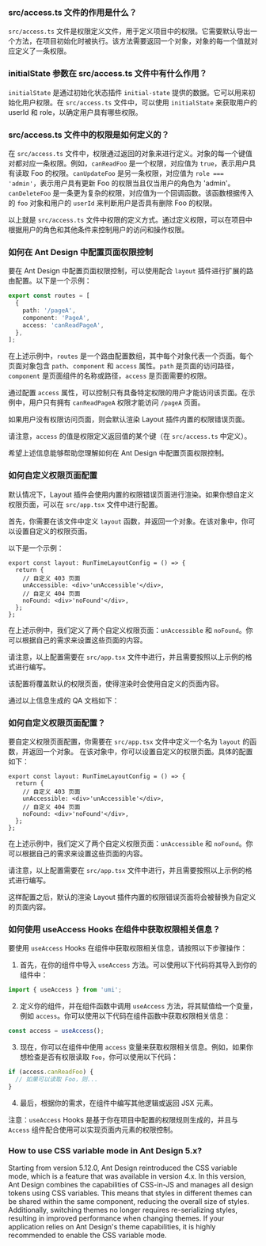 ### src/access.ts 文件的作用是什么？

`src/access.ts` 文件是权限定义文件，用于定义项目中的权限。它需要默认导出一个方法，在项目初始化时被执行。该方法需要返回一个对象，对象的每一个值就对应定义了一条权限。

### initialState 参数在 src/access.ts 文件中有什么作用？

`initialState` 是通过初始化状态插件 `initial-state` 提供的数据。它可以用来初始化用户权限。在 `src/access.ts` 文件中，可以使用 `initialState` 来获取用户的 userId 和 role，以确定用户具有哪些权限。

### src/access.ts 文件中的权限是如何定义的？

在 `src/access.ts` 文件中，权限通过返回的对象来进行定义。对象的每一个键值对都对应一条权限。例如，`canReadFoo` 是一个权限，对应值为 `true`，表示用户具有读取 Foo 的权限。`canUpdateFoo` 是另一条权限，对应值为 `role === 'admin'`，表示用户具有更新 Foo 的权限当且仅当用户的角色为 'admin'。`canDeleteFoo` 是一条更为复杂的权限，对应值为一个回调函数。该函数根据传入的 `foo` 对象和用户的 `userId` 来判断用户是否具有删除 Foo 的权限。

以上就是 `src/access.ts` 文件中权限的定义方式。通过定义权限，可以在项目中根据用户的角色和其他条件来控制用户的访问和操作权限。

### 如何在 Ant Design 中配置页面权限控制

要在 Ant Design 中配置页面权限控制，可以使用配合 `layout` 插件进行扩展的路由配置。以下是一个示例：

```ts
export const routes = [
  {
    path: '/pageA',
    component: 'PageA',
    access: 'canReadPageA',
  },
];
```

在上述示例中，`routes` 是一个路由配置数组，其中每个对象代表一个页面。每个页面对象包含 `path`、`component` 和 `access` 属性。`path` 是页面的访问路径，`component` 是页面组件的名称或路径，`access` 是页面需要的权限。

通过配置 `access` 属性，可以控制只有具备特定权限的用户才能访问该页面。在示例中，用户只有拥有 `canReadPageA` 权限才能访问 `/pageA` 页面。

如果用户没有权限访问页面，则会默认渲染 Layout 插件内置的权限错误页面。

请注意，`access` 的值是权限定义返回值的某个键（在 `src/access.ts` 中定义）。

希望上述信息能够帮助您理解如何在 Ant Design 中配置页面权限控制。

### 如何自定义权限页面配置

默认情况下，Layout 插件会使用内置的权限错误页面进行渲染。如果你想自定义权限页面，可以在 `src/app.tsx` 文件中进行配置。

首先，你需要在该文件中定义 `layout` 函数，并返回一个对象。在该对象中，你可以设置自定义的权限页面。

以下是一个示例：

```tsx
export const layout: RunTimeLayoutConfig = () => {
  return {
    // 自定义 403 页面
    unAccessible: <div>'unAccessible'</div>,
    // 自定义 404 页面
    noFound: <div>'noFound'</div>,
  };
};
```

在上述示例中，我们定义了两个自定义权限页面：`unAccessible` 和 `noFound`。你可以根据自己的需求来设置这些页面的内容。

请注意，以上配置需要在 `src/app.tsx` 文件中进行，并且需要按照以上示例的格式进行编写。

该配置将覆盖默认的权限页面，使得渲染时会使用自定义的页面内容。

通过以上信息生成的 QA 文档如下：

### 如何自定义权限页面配置？

要自定义权限页面配置，你需要在 `src/app.tsx` 文件中定义一个名为 `layout` 的函数，并返回一个对象。
在该对象中，你可以设置自定义的权限页面。具体的配置如下：

```tsx
export const layout: RunTimeLayoutConfig = () => {
  return {
    // 自定义 403 页面
    unAccessible: <div>'unAccessible'</div>,
    // 自定义 404 页面
    noFound: <div>'noFound'</div>,
  };
};
```

在上述示例中，我们定义了两个自定义权限页面：`unAccessible` 和 `noFound`。你可以根据自己的需求来设置这些页面的内容。

请注意，以上配置需要在 `src/app.tsx` 文件中进行，并且需要按照以上示例的格式进行编写。

这样配置之后，默认的渲染 Layout 插件内置的权限错误页面将会被替换为自定义的页面内容。

### 如何使用 useAccess Hooks 在组件中获取权限相关信息？

要使用 `useAccess` Hooks 在组件中获取权限相关信息，请按照以下步骤操作：

1. 首先，在你的组件中导入 `useAccess` 方法。可以使用以下代码将其导入到你的组件中：

```js
import { useAccess } from 'umi';
```

2. 定义你的组件，并在组件函数中调用 `useAccess` 方法，将其赋值给一个变量，例如 `access`。你可以使用以下代码在组件函数中获取权限相关信息：

```js
const access = useAccess();
```

3. 现在，你可以在组件中使用 `access` 变量来获取权限相关信息。例如，如果你想检查是否有权限读取 `Foo`，你可以使用以下代码：

```js
if (access.canReadFoo) {
  // 如果可以读取 Foo，则...
}
```

4. 最后，根据你的需求，在组件中编写其他逻辑或返回 JSX 元素。

注意：`useAccess` Hooks 是基于你在项目中配置的权限规则生成的，并且与 `Access` 组件配合使用可以实现页面内元素的权限控制。

### How to use CSS variable mode in Ant Design 5.x?

Starting from version 5.12.0, Ant Design reintroduced the CSS variable mode, which is a feature that was available in version 4.x. In this version, Ant Design combines the capabilities of CSS-in-JS and manages all design tokens using CSS variables. This means that styles in different themes can be shared within the same component, reducing the overall size of styles. Additionally, switching themes no longer requires re-serializing styles, resulting in improved performance when changing themes. If your application relies on Ant Design's theme capabilities, it is highly recommended to enable the CSS variable mode.